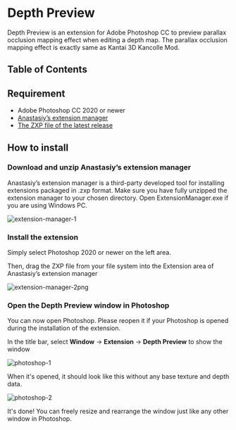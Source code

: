 # Depth Preview
Depth Preview is an extension for Adobe Photoshop CC to preview parallax occlusion mapping effect when editing a depth map. The parallax occlusion mapping effect is exactly same as Kantai 3D Kancolle Mod.



## Table of Contents



## Requirement
- Adobe Photoshop CC 2020 or newer
- [Anastasiy’s extension manager](https://install.anastasiy.com/)
- [The ZXP file of the latest release](https://github.com/laplamgor/kantai3d-photoshop-extension/releases)


## How to install
### Download and unzip Anastasiy’s extension manager
Anastasiy’s extension manager is a third-party developed tool for installing extensions packaged in .zxp format.
Make sure you have fully unzipped the extension manager to your chosen directory.
Open ExtensionManager.exe if you are using Windows PC.

![extension-manager-1](https://user-images.githubusercontent.com/11514317/79686712-ff581000-8274-11ea-980b-a54fb0a0410e.png)

### Install the extension
Simply select Photoshop 2020 or newer on the left area.

Then, drag the ZXP file from your file system into the Extension area of Anastasiy’s extension manager

![extension-manager-2png](https://user-images.githubusercontent.com/11514317/79686714-0121d380-8275-11ea-926b-b94163c64cb5.png)

### Open the Depth Preview window in Photoshop
You can now open Photoshop. Please reopen it if your Photoshop is opened during the installation of the extension.

In the title bar, select **Window** -> **Extension** -> **Depth Preview** to show the window

![photoshop-1](https://user-images.githubusercontent.com/11514317/79686807-ab016000-8275-11ea-8dec-356634d3eed9.png)

When it's opened, it should look like this without any base texture and depth data.

![photoshop-2](https://user-images.githubusercontent.com/11514317/79686808-ac328d00-8275-11ea-8e8c-febde0096222.png)

It's done! You can freely resize and rearrange the window just like any other window in Photoshop.

